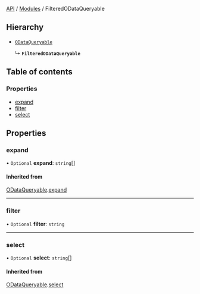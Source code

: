 [API](API/index.md)  / [Modules](API/index.md) / FilteredODataQueryable

## Hierarchy

- [`ODataQueryable`](types_ODataQueryable.ODataQueryable.md)

  ↳ **`FilteredODataQueryable`**

## Table of contents

### Properties

- [expand](types_ODataQueryable.FilteredODataQueryable.md#expand)
- [filter](types_ODataQueryable.FilteredODataQueryable.md#filter)
- [select](types_ODataQueryable.FilteredODataQueryable.md#select)

## Properties

### expand

• `Optional` **expand**: `string`[]

#### Inherited from

[ODataQueryable](types_ODataQueryable.ODataQueryable.md).[expand](types_ODataQueryable.ODataQueryable.md#expand)



___

### filter

• `Optional` **filter**: `string`



___

### select

• `Optional` **select**: `string`[]

#### Inherited from

[ODataQueryable](types_ODataQueryable.ODataQueryable.md).[select](types_ODataQueryable.ODataQueryable.md#select)
